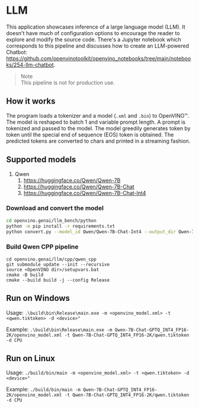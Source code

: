 # LLM

This application showcases inference of a large language model (LLM). It doesn't have much of configuration options to encourage the reader to explore and modify the source code. There's a Jupyter notebook which corresponds to this pipeline and discusses how to create an LLM-powered Chatbot: https://github.com/openvinotoolkit/openvino_notebooks/tree/main/notebooks/254-llm-chatbot.

> Note  
This pipeline is not for production use.

## How it works

The program loads a tokenizer and a model (`.xml` and `.bin`) to OpenVINO™. The model is reshaped to batch 1 and variable prompt length. A prompt is tokenized and passed to the model. The model greedily generates token by token until the special end of sequence (EOS) token is obtained. The predicted tokens are converted to chars and printed in a streaming fashion.

## Supported models

1. Qwen
    1. https://huggingface.co/Qwen/Qwen-7B
    2. https://huggingface.co/Qwen/Qwen-7B-Chat
    3. https://huggingface.co/Qwen/Qwen-7B-Chat-Int4

### Download and convert the model

```sh
cd openvino.genai/llm_bench/python
python -m pip install -r requirements.txt
python convert.py --model_id Qwen/Qwen-7B-Chat-Int4 --output_dir Qwen-7B-Chat-GPTQ_INT4_FP16-2K --precision FP16
```

### Build Qwen CPP pipeline
```
cd openvino.genai/llm/cpp/qwen_cpp
git submodule update --init --recursive
source <OpenVINO dir>/setupvars.bat
cmake -B build
cmake --build build -j --config Release
```

## Run on Windows
Usage: `.\build\bin\Release\main.exe -m <openvino_model.xml> -t <qwen.tiktoken> -d <device>"`

Example: `.\build\bin\Release\main.exe -m Qwen-7B-Chat-GPTQ_INT4_FP16-2K/openvino_model.xml -t Qwen-7B-Chat-GPTQ_INT4_FP16-2K/qwen.tiktoken -d CPU`

## Run on Linux
Usage: `./build/bin/main -m <openvino_model.xml> -t <qwen.tiktoken> -d <device>"`

Example: `./build/bin/main -m Qwen-7B-Chat-GPTQ_INT4_FP16-2K/openvino_model.xml -t Qwen-7B-Chat-GPTQ_INT4_FP16-2K/qwen.tiktoken -d CPU`
